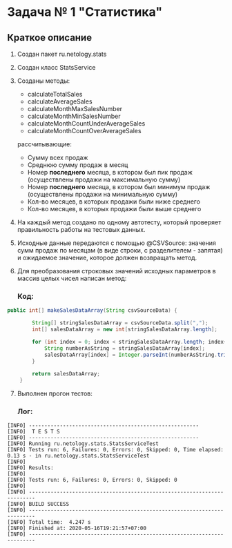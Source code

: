 # Задача № 1 "Статистика"

## Краткое описание

1. Создан пакет ru.netology.stats
2. Создан класс StatsService
3. Созданы методы:
    * calculateTotalSales
    * calculateAverageSales
    * calculateMonthMaxSalesNumber
    * calculateMonthMinSalesNumber
    * calculateMonthCountUnderAverageSales
    * calculateMonthCountOverAverageSales
    
    рассчитывающие:
    
    * Сумму всех продаж
    * Среднюю сумму продаж в месяц
    * Номер **последнего** месяца, в котором был пик продаж (осуществлены продажи на максимальную сумму)
    * Номер **последнего** месяца, в котором был минимум продаж (осуществлены продажи на минимальную сумму)
    * Кол-во месяцев, в которых продажи были ниже среднего
    * Кол-во месяцев, в которых продажи были выше среднего
 
4. На каждый метод создано по одному автотесту, который проверяет правильность работы на тестовых данных.

5. Исходные данные передаются с помощью @CSVSource: значения сумм продаж по месяцам (в виде строки, с разделителем - запятая) и ожидаемое значение, которое должен возвращать метод.
    
6. Для преобразования строковых значений исходных параметров в массив целых чисел написан метод:
    ### Код:

```java
public int[] makeSalesDataArray(String csvSourceData) {

        String[] stringSalesDataArray = csvSourceData.split(",");
        int[] salesDataArray = new int[stringSalesDataArray.length];

        for (int index = 0; index < stringSalesDataArray.length; index++) {
            String numberAsString = stringSalesDataArray[index];
            salesDataArray[index] = Integer.parseInt(numberAsString.trim());
        }
        
        return salesDataArray;
    }
```
7. Выполнен прогон тестов:

    ### Лог:

```$xslt
[INFO] -------------------------------------------------------
[INFO]  T E S T S
[INFO] -------------------------------------------------------
[INFO] Running ru.netology.stats.StatsServiceTest
[INFO] Tests run: 6, Failures: 0, Errors: 0, Skipped: 0, Time elapsed: 0.13 s - in ru.netology.stats.StatsServiceTest
[INFO] 
[INFO] Results:
[INFO] 
[INFO] Tests run: 6, Failures: 0, Errors: 0, Skipped: 0
[INFO] 
[INFO] ------------------------------------------------------------------------
[INFO] BUILD SUCCESS
[INFO] ------------------------------------------------------------------------
[INFO] Total time:  4.247 s
[INFO] Finished at: 2020-05-16T19:21:57+07:00
[INFO] ------------------------------------------------------------------------
```